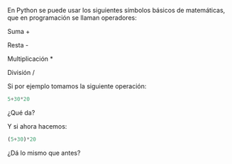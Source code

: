En Python se puede usar los siguientes sı́mbolos básicos de matemáticas, que en programación se llaman operadores:

 Suma                     +    

 Resta                    -    

 Multiplicación           *    

 División                 /    
 
 
Si por ejemplo tomamos la siguiente operación:
 
``` python
5+30*20
```

¿Qué da? 

Y si ahora hacemos:

``` python
(5+30)*20
```

¿Dá lo mismo que antes?